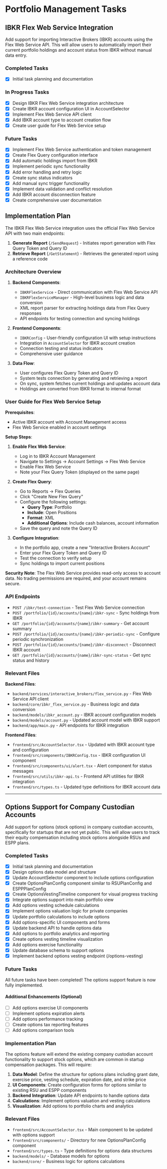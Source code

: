 # Portfolio Management Tasks

## IBKR Flex Web Service Integration

Add support for importing Interactive Brokers (IBKR) accounts using the Flex Web Service API. This will allow users to automatically import their current portfolio holdings and account status from IBKR without manual data entry.

### Completed Tasks

- [x] Initial task planning and documentation

### In Progress Tasks

- [x] Design IBKR Flex Web Service integration architecture
- [x] Create IBKR account configuration UI in AccountSelector
- [x] Implement Flex Web Service API client
- [x] Add IBKR account type to account creation flow
- [x] Create user guide for Flex Web Service setup

### Future Tasks

- [x] Implement Flex Web Service authentication and token management
- [x] Create Flex Query configuration interface
- [x] Add automatic holdings import from IBKR
- [x] Implement periodic sync functionality
- [x] Add error handling and retry logic
- [x] Create sync status indicators
- [x] Add manual sync trigger functionality
- [x] Implement data validation and conflict resolution
- [x] Add IBKR account disconnection feature
- [x] Create comprehensive user documentation

## Implementation Plan

The IBKR Flex Web Service integration uses the official Flex Web Service API with two main endpoints:
1. **Generate Report** (`/SendRequest`) - Initiates report generation with Flex Query Token and Query ID
2. **Retrieve Report** (`/GetStatement`) - Retrieves the generated report using a reference code

### Architecture Overview

1. **Backend Components**:
   - `IBKRFlexService` - Direct communication with Flex Web Service API
   - `IBKRFlexServiceManager` - High-level business logic and data conversion
   - XML report parser for extracting holdings data from Flex Query responses
   - API endpoints for testing connection and syncing holdings

2. **Frontend Components**:
   - `IBKRConfig` - User-friendly configuration UI with setup instructions
   - Integration in `AccountSelector` for IBKR account creation
   - Connection testing and status indicators
   - Comprehensive user guidance

3. **Data Flow**:
   - User configures Flex Query Token and Query ID
   - System tests connection by generating and retrieving a report
   - On sync, system fetches current holdings and updates account data
   - Holdings are converted from IBKR format to internal format

### User Guide for Flex Web Service Setup

**Prerequisites**:
- Active IBKR account with Account Management access
- Flex Web Service enabled in account settings

**Setup Steps**:

1. **Enable Flex Web Service**:
   - Log in to IBKR Account Management
   - Navigate to Settings → Account Settings → Flex Web Service
   - Enable Flex Web Service
   - Note your Flex Query Token (displayed on the same page)

2. **Create Flex Query**:
   - Go to Reports → Flex Queries
   - Click "Create New Flex Query"
   - Configure the following settings:
     - **Query Type**: Portfolio
     - **Include**: Open Positions
     - **Format**: XML
     - **Additional Options**: Include cash balances, account information
   - Save the query and note the Query ID

3. **Configure Integration**:
   - In the portfolio app, create a new "Interactive Brokers Account"
   - Enter your Flex Query Token and Query ID
   - Test the connection to verify setup
   - Sync holdings to import current positions

**Security Note**: The Flex Web Service provides read-only access to account data. No trading permissions are required, and your account remains secure.

### API Endpoints

- `POST /ibkr/test-connection` - Test Flex Web Service connection
- `POST /portfolio/{id}/accounts/{name}/ibkr-sync` - Sync holdings from IBKR
- `GET /portfolio/{id}/accounts/{name}/ibkr-summary` - Get account summary
- `POST /portfolio/{id}/accounts/{name}/ibkr-periodic-sync` - Configure periodic synchronization
- `POST /portfolio/{id}/accounts/{name}/ibkr-disconnect` - Disconnect IBKR account
- `GET /portfolio/{id}/accounts/{name}/ibkr-sync-status` - Get sync status and history

### Relevant Files

**Backend Files**:
- `backend/services/interactive_brokers/flex_service.py` - Flex Web Service API client
- `backend/core/ibkr_flex_service.py` - Business logic and data conversion
- `backend/models/ibkr_account.py` - IBKR account configuration models
- `backend/models/account.py` - Updated account model with IBKR support
- `backend/app/main.py` - API endpoints for IBKR integration

**Frontend Files**:
- `frontend/src/AccountSelector.tsx` - Updated with IBKR account type and configuration
- `frontend/src/components/IBKRConfig.tsx` - IBKR configuration UI component
- `frontend/src/components/ui/alert.tsx` - Alert component for status messages
- `frontend/src/utils/ibkr-api.ts` - Frontend API utilities for IBKR integration
- `frontend/src/types.ts` - Updated type definitions for IBKR account data

---

## Options Support for Company Custodian Accounts

Add support for options (stock options) in company custodian accounts, specifically for startups that are not yet public. This will allow users to track their equity compensation including stock options alongside RSUs and ESPP plans.

### Completed Tasks

- [x] Initial task planning and documentation
- [x] Design options data model and structure
- [x] Update AccountSelector component to include options configuration
- [x] Create OptionsPlanConfig component similar to RSUPlanConfig and ESPPPlanConfig
- [x] Create OptionsVestingTimeline component for visual progress tracking
- [x] Integrate options support into main portfolio view
- [x] Add options vesting schedule calculations
- [x] Implement options valuation logic for private companies
- [x] Update portfolio calculations to include options
- [x] Add options-specific UI components and forms
- [x] Update backend API to handle options data
- [x] Add options to portfolio analytics and reporting
- [x] Create options vesting timeline visualization
- [x] Add options exercise functionality
- [x] Update database schema to support options
- [x] Implement backend options vesting endpoint (/options-vesting)

### Future Tasks

All future tasks have been completed! The options support feature is now fully implemented.

#### Additional Enhancements (Optional)
- [ ] Add options exercise UI components
- [ ] Implement options expiration alerts
- [ ] Add options performance tracking
- [ ] Create options tax reporting features
- [ ] Add options comparison tools

### Implementation Plan

The options feature will extend the existing company custodian account functionality to support stock options, which are common in startup compensation packages. This will require:

1. **Data Model**: Define the structure for options plans including grant date, exercise price, vesting schedule, expiration date, and strike price
2. **UI Components**: Create configuration forms for options similar to existing RSU and ESPP components
3. **Backend Integration**: Update API endpoints to handle options data
4. **Calculations**: Implement options valuation and vesting calculations
5. **Visualization**: Add options to portfolio charts and analytics

### Relevant Files

- `frontend/src/AccountSelector.tsx` - Main component to be updated with options support
- `frontend/src/components/` - Directory for new OptionsPlanConfig component
- `frontend/src/types.ts` - Type definitions for options data structures
- `backend/models/` - Database models for options
- `backend/core/` - Business logic for options calculations 